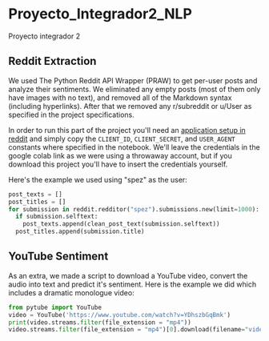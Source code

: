 # Proyecto_Integrador2_NLP
Proyecto integrador 2



## Reddit Extraction
We used The Python Reddit API Wrapper (PRAW) to get per-user posts and analyze their sentiments. We eliminated any empty posts (most of them only have images with no text), and removed all of the Markdown syntax (including hyperlinks). After that we removed any r/subreddit or u/User as specified in the project specifications.

In order to run this part of the project you'll need an [application setup in reddit](https://www.reddit.com/prefs/apps/) and simply copy the `CLIENT_ID`, `CLIENT_SECRET`, and `USER_AGENT` constants where specified in the notebook. We'll leave the credentials in the google colab link as we were using a throwaway account, but if you download this project you'll have to insert the credentials yourself. 

Here's the example we used using "spez" as the user:
```python
post_texts = []
post_titles = []
for submission in reddit.redditor("spez").submissions.new(limit=1000):
  if submission.selftext:
    post_texts.append(clean_post_text(submission.selftext))
  post_titles.append(submission.title)

```

## YouTube Sentiment 
As an extra, we made a script to download a YouTube video, convert the audio into text and predict it's sentiment. Here is the example we did which includes a dramatic monologue video:
```python
from pytube import YouTube
video = YouTube('https://www.youtube.com/watch?v=YDhszbGqBmk')
print(video.streams.filter(file_extension = "mp4"))
video.streams.filter(file_extension = "mp4")[0].download(filename="video")
```

